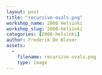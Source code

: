 ```yaml
---
layout: post
title: "recursive-ovals.png"
workshop_name: 2008 Helsinki 
workshop_slug: 2008-helsinki
categories: [2008-helsinki]
author: Frederik De Bleser
assets:
  -
    filename: recursive-ovals.png
    type: image
---
```


